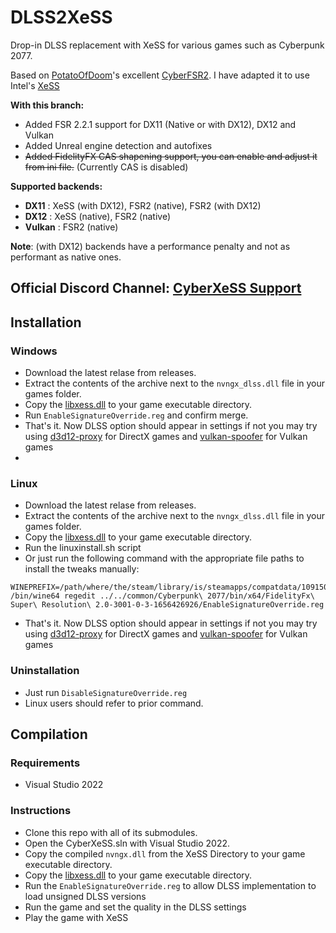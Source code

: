# DLSS2XeSS
Drop-in DLSS replacement with XeSS for various games such as Cyberpunk 2077.

Based on [PotatoOfDoom](https://github.com/PotatoOfDoom)'s excellent [CyberFSR2](https://github.com/PotatoOfDoom/CyberFSR2). I have adapted it to use Intel's [XeSS](https://github.com/intel/xess/)

**With this branch:**
* Added FSR 2.2.1 support for DX11 (Native or with DX12), DX12 and Vulkan
* Added Unreal engine detection and autofixes
* ~~Added FidelityFX CAS shapening support, you can enable and adjust it from ini file.~~ (Currently CAS is disabled)

**Supported backends:**
* **DX11** : XeSS (with DX12), FSR2 (native), FSR2 (with DX12)
* **DX12** : XeSS (native), FSR2 (native)
* **Vulkan** : FSR2 (native) 

**Note**: (with DX12) backends have a performance penalty and not as performant as native ones.

## Official Discord Channel: [CyberXeSS Support](https://discord.com/channels/995299945492008990/1131520508475752489)

## Installation

### Windows 
* Download the latest relase from releases.
* Extract the contents of the archive next to the `nvngx_dlss.dll` file in your games folder.
* Copy the [libxess.dll](https://raw.githubusercontent.com/intel/xess/main/bin/libxess.dll) to your game executable directory.
* Run `EnableSignatureOverride.reg` and confirm merge.
* That's it. Now DLSS option should appear in settings if not you may try using [d3d12-proxy](https://github.com/cdozdil/d3d12-proxy/releases/tag/v0.1.1) for DirectX games and [vulkan-spoofer](https://github.com/cdozdil/vulkan-spoofer/releases) for Vulkan games
* 

### Linux
* Download the latest relase from releases.
* Extract the contents of the archive next to the `nvngx_dlss.dll` file in your games folder.
* Copy the [libxess.dll](https://raw.githubusercontent.com/intel/xess/main/bin/libxess.dll) to your game executable directory.
* Run the linuxinstall.sh script
* Or just run the following command with the appropriate file paths to install the tweaks manually:
```
WINEPREFIX=/path/where/the/steam/library/is/steamapps/compatdata/1091500/pfx /bin/wine64 regedit ../../common/Cyberpunk\ 2077/bin/x64/FidelityFx\ Super\ Resolution\ 2.0-3001-0-3-1656426926/EnableSignatureOverride.reg
```
* That's it. Now DLSS option should appear in settings if not you may try using [d3d12-proxy](https://github.com/cdozdil/d3d12-proxy/releases/tag/v0.1.1) for DirectX games and [vulkan-spoofer](https://github.com/cdozdil/vulkan-spoofer/releases) for Vulkan games

### Uninstallation
* Just run `DisableSignatureOverride.reg`
* Linux users should refer to prior command.

## Compilation

### Requirements
* Visual Studio 2022

### Instructions
* Clone this repo with all of its submodules.
* Open the CyberXeSS.sln with Visual Studio 2022.
* Copy the compiled `nvngx.dll` from the XeSS Directory to your game executable directory.
* Copy the [libxess.dll](https://raw.githubusercontent.com/intel/xess/main/bin/libxess.dll) to your game executable directory.
* Run the `EnableSignatureOverride.reg` to allow DLSS implementation to load unsigned DLSS versions
* Run the game and set the quality in the DLSS settings
* Play the game with XeSS

